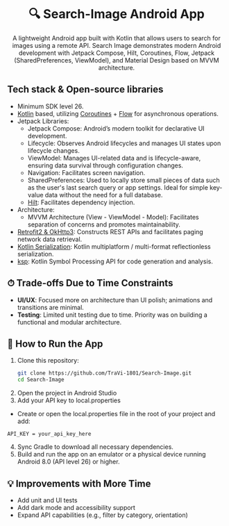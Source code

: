 <h1 align="center">🔍 Search-Image Android App</h1>

<p align="center">  
A lightweight Android app built with Kotlin that allows users to search for images using a remote API. Search Image demonstrates modern Android development with Jetpack Compose, Hilt, Coroutines, Flow, Jetpack (SharedPreferences, ViewModel), and Material Design based on MVVM architecture.
</p>


## Tech stack & Open-source libraries
- Minimum SDK level 26.
- [Kotlin](https://kotlinlang.org/) based, utilizing [Coroutines](https://github.com/Kotlin/kotlinx.coroutines) + [Flow](https://kotlin.github.io/kotlinx.coroutines/kotlinx-coroutines-core/kotlinx.coroutines.flow/) for asynchronous operations.
- Jetpack Libraries:
    - Jetpack Compose: Android’s modern toolkit for declarative UI development.
    - Lifecycle: Observes Android lifecycles and manages UI states upon lifecycle changes.
    - ViewModel: Manages UI-related data and is lifecycle-aware, ensuring data survival through configuration changes.
    - Navigation: Facilitates screen navigation.
    - SharedPreferences: Used to locally store small pieces of data such as the user's last search query or app settings. Ideal for simple key-value data without the need for a full database.
    - [Hilt](https://dagger.dev/hilt/): Facilitates dependency injection.
- Architecture:
    - MVVM Architecture (View - ViewModel - Model): Facilitates separation of concerns and promotes maintainability.
- [Retrofit2 & OkHttp3](https://github.com/square/retrofit): Constructs REST APIs and facilitates paging network data retrieval.
- [Kotlin Serialization](https://github.com/Kotlin/kotlinx.serialization): Kotlin multiplatform / multi-format reflectionless serialization.
- [ksp](https://github.com/google/ksp): Kotlin Symbol Processing API for code generation and analysis.


## ⏱ Trade-offs Due to Time Constraints
- **UI/UX**: Focused more on architecture than UI polish; animations and transitions are minimal.
- **Testing**: Limited unit testing due to time. Priority was on building a functional and modular architecture.


## 🚀 How to Run the App
1. Clone this repository:
   ```bash
   git clone https://github.com/TraVi-1801/Search-Image.git
   cd Search-Image
   ```
2. Open the project in Android Studio
3. Add your API key to local.properties
- Create or open the local.properties file in the root of your project and add:
```properties
API_KEY = your_api_key_here
```
4. Sync Gradle to download all necessary dependencies.
5. Build and run the app on an emulator or a physical device running Android 8.0 (API level 26) or higher.


## 💡 Improvements with More Time
- Add unit and UI tests
- Add dark mode and accessibility support
- Expand API capabilities (e.g., filter by category, orientation)
